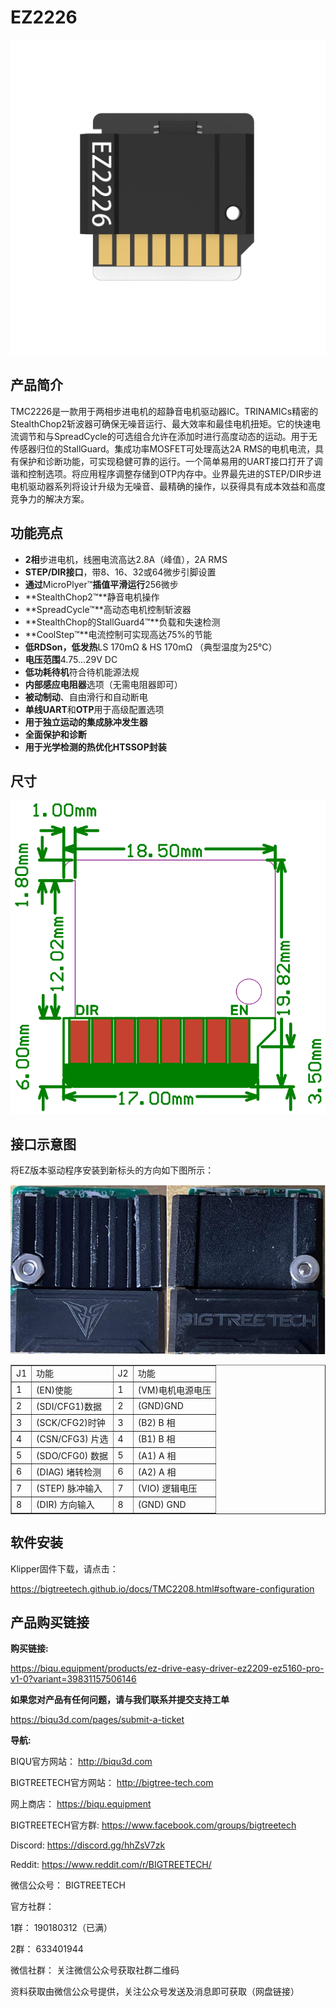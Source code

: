 # EZ2226

<img src=img/EZ2226/EZ2226_Title.png width="600"/>

## **产品简介**

TMC2226是一款用于两相步进电机的超静音电机驱动器IC。TRINAMICs精密的StealthChop2斩波器可确保无噪音运行、最大效率和最佳电机扭矩。它的快速电流调节和与SpreadCycle的可选组合允许在添加时进行高度动态的运动。用于无传感器归位的StallGuard。集成功率MOSFET可处理高达2A RMS的电机电流，具有保护和诊断功能，可实现稳健可靠的运行。一个简单易用的UART接口打开了调谐和控制选项。将应用程序调整存储到OTP内存中。业界最先进的STEP/DIR步进电机驱动器系列将设计升级为无噪音、最精确的操作，以获得具有成本效益和高度竞争力的解决方案。

## **功能亮点**

- **2相**步进电机，线圈电流高达2.8A（峰值），2A RMS
- **STEP/DIR接口**，带8、16、32或64微步引脚设置
- **通过**MicroPlyer™**插值平滑运行**256微步
- **StealthChop2™**静音电机操作
- **SpreadCycle™**高动态电机控制斩波器
- **StealthChop的StallGuard4™**负载和失速检测
- **CoolStep™**电流控制可实现高达75%的节能
- **低RDSon，低发热**LS 170mΩ & HS 170mΩ （典型温度为25°C）
- **电压范围**4.75…29V DC
- **低功耗待机**符合待机能源法规
- **内部感应电阻器**选项（无需电阻器即可）
- **被动制动**、自由滑行和自动断电
- **单线UART**和**OTP**用于高级配置选项
- **用于独立运动的集成脉冲发生器**
- **全面保护和诊断**
- **用于光学检测的热优化HTSSOP封装**

## **尺寸**

<img src=img/EZ2208/EZ2208_Diagram.png width="600"/>

## **接口示意图**

将EZ版本驱动程序安装到新标头的方向如下图所示：

<img src=img/EZ5160Pro/EZ5160Pro_Interface3.png width="600"/>

<table border="1">
	<tr>
    <td>J1</td><td>功能</td><td>J2</td><td>功能</td></tr>
	<tr>
    <td>1</td><td>(EN)使能</td><td>1</td><td>(VM)电机电源电压</td></tr>
	<tr>
    <td>2</td><td>(SDI/CFG1)数据</td><td>2<td>(GND)GND</td></tr>
    <tr>
    <td>3</td><td>(SCK/CFG2)时钟</td><td>3</td><td>(B2) B 相</td></tr>
    <tr>
    <td>4</td><td>(CSN/CFG3) 片选</td><td>4</td><td>(B1) B 相</td></tr>
    <tr>
    <td>5</td><td>(SDO/CFG0) 数据</td><td>5</td><td>(A1) A 相</td></tr>
    <tr>
    <td>6</td><td>(DIAG) 堵转检测</td><td>6</td><td>(A2) A 相</td></tr>
    <tr>
    <td>7</td><td>(STEP) 脉冲输入</td><td>7</td><td>(VIO) 逻辑电压</td></tr>
    <tr>
    <td>8</td><td>(DIR) 方向输入</td><td>8</td><td>(GND) GND</td></tr>
    <tr>
</table>

## **软件安装**

Klipper固件下载，请点击：

https://bigtreetech.github.io/docs/TMC2208.html#software-configuration



## 产品购买链接

**购买链接:**

https://biqu.equipment/products/ez-drive-easy-driver-ez2209-ez5160-pro-v1-0?variant=39831157506146



**如果您对产品有任何问题，请与我们联系并提交支持工单**

https://biqu3d.com/pages/submit-a-ticket



**导航:**

BIQU官方网站：                            							  http://biqu3d.com

BIGTREETECH官方网站：            				 			 http://bigtree-tech.com

网上商店：                                          				 		https://biqu.equipment

BIGTREETECH官方群: 								  			  https://www.facebook.com/groups/bigtreetech

Discord: 																	   https://discord.gg/hhZsV7zk

Reddit:																		  https://www.reddit.com/r/BIGTREETECH/

微信公众号：																BIGTREETECH 

官方社群：

1群：																			190180312（已满）

2群：																			633401944

微信社群：																   关注微信公众号获取社群二维码

资料获取由微信公众号提供，关注公众号发送及消息即可获取（网盘链接）
